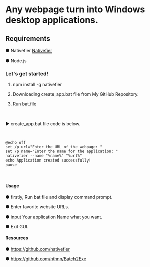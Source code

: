 # Any webpage turn into Windows desktop applications.

## Requirements

● Nativefier
[Nativefier](https://github.com/nativefier/nativefier)

● Node.js

### Let's get started!

1. npm install -g nativefier

2. Downloading create_app.bat file from My GitHub Repository.

3. Run bat.file

<br>

▶ create_app.bat file code is below.

<br>

```
@echo off
set /p url="Enter the URL of the webpage: "
set /p name="Enter the name for the application: "
nativefier --name "%name%" "%url%"
echo Application created successfully!
pause
```
<br>

#### Usage

● firstly, Run bat file and display command prompt.

● Enter favorite website URLs.

● input Your application Name what you want.

● Exit GUI.

#### Resources

● https://github.com/nativefier

● https://github.com/nthnn/Batch2Exe




